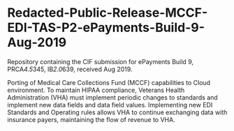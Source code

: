 # Redacted-Public-Release-MCCF-EDI-TAS-P2-ePayments-Build-9-Aug-2019
Repository containing the CIF submission for ePayments Build 9, PRCA*4.5*345, IB*2.0*639, received Aug 2019.

Porting of Medical Care Collections Fund (MCCF) capabilities to Cloud environment. To maintain HIPAA compliance, Veterans Health Administration (VHA) must implement periodic changes to standards and implement new data fields and data field values. Implementing new EDI Standards and Operating rules allows VHA to continue exchanging data with insurance payers, maintaining the flow of revenue to VHA.
